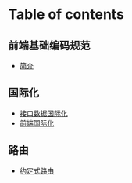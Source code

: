 # Table of contents

## 前端基础编码规范 <a href="#spec" id="spec"></a>

* [简介](README.md)

## 国际化 <a href="#i18n" id="i18n"></a>

* [接口数据国际化](i18n/server.md)
* [前端国际化](i18n/ui.md)

## 路由 <a href="#route" id="route"></a>

* [约定式路由](route/route.md)
